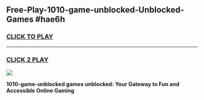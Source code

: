 
## Free-Play-1010-game-unblocked-Unblocked-Games #hae6h
<h3>
<a href="https://news.freeplayer.one?title=1010-game-unblocked&ref=8M">CLICK TO PLAY</a></h3>
<hr>

<h3>
<a href="https://news.freeplayer.one?title=1010-game-unblocked&ref=8M">CLICK 2 PLAY</a>
  
</h3>

<a href="https://news.freeplayer.one?title=1010-game-unblocked&ref=8M"><img src="https://clearcache.store/games.png"></a>


**1010-game-unblocked games unblocked: Your Gateway to Fun and Accessible Online Gaming**
